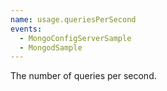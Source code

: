 ```yaml
---
name: usage.queriesPerSecond
events:
  - MongoConfigServerSample
  - MongodSample
---
```


The number of queries per second.